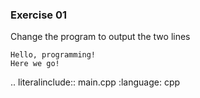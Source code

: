 ### Exercise 01

Change the program to output the two lines 

```
Hello, programming! 
Here we go!
```
   
   
.. literalinclude:: main.cpp
   :language: cpp
